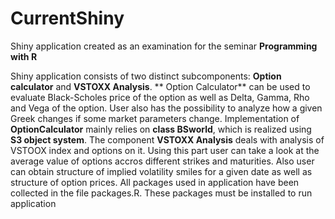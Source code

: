 # CurrentShiny

Shiny application created as an examination for the seminar **Programming with R**

Shiny application consists of two distinct subcomponents: **Option calculator** and **VSTOXX Analysis**. ** Option
Calculator** can be used to evaluate Black-Scholes price of the option as well
as Delta, Gamma, Rho and Vega of the option. User also has the possibility to
analyze how a given Greek changes if some market parameters change. Implementation of **OptionCalculator** mainly relies on **class BSworld**, which is realized using **S3 object system**.
The component **VSTOXX Analysis** deals with analysis of VSTOOX index and
options on it. Using this part user can take a look at the average value of
options accros different strikes and maturities. Also user can obtain structure
of implied volatility smiles for a given date as well as structure of option prices.
All packages used in application have been collected in the file packages.R.
These packages must be installed to run application
